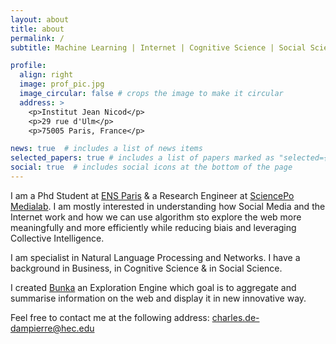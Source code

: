 ```yaml
---
layout: about
title: about
permalink: /
subtitle: Machine Learning | Internet | Cognitive Science | Social Science | Exploration Engine

profile:
  align: right
  image: prof_pic.jpg
  image_circular: false # crops the image to make it circular
  address: >
    <p>Institut Jean Nicod</p>
    <p>29 rue d'Ulm</p>
    <p>75005 Paris, France</p>

news: true  # includes a list of news items
selected_papers: true # includes a list of papers marked as "selected={true}"
social: true  # includes social icons at the bottom of the page
---
```


I am a Phd Student at [ENS Paris](<https://www.computationalculturalsciences.com/charles-de-dampierre>) & a Research Engineer at [SciencePo Medialab](<https://medialab.sciencespo.fr/en/people/charles-de-dampierre/>). I am mostly interested in understanding how Social Media and the Internet work and how we can use algorithm sto explore the web more meaningfully and more efficiently while reducing biais and leveraging Collective Intelligence.

I am specialist in Natural Language Processing and Networks. I have a background in Business, in Cognitive Science & in Social Science.

I created [Bunka](https://www.bunka.ai/) an Exploration Engine which goal is to aggregate and summarise information on the web and display it in new innovative way.

Feel free to contact me at the following address: charles.de-dampierre@hec.edu
